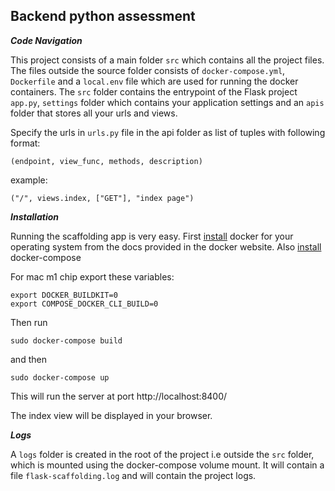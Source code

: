 ## Backend python assessment

***Code Navigation***

This project consists of a main folder `src` which contains all the project files. The files outside the source folder consists of `docker-compose.yml`, `Dockerfile` and a `local.env` file which are used for running the docker containers. The `src` folder contains the entrypoint of the Flask project `app.py`, `settings` folder which contains your application settings and an `apis` folder that stores all your urls and views.

Specify the urls in `urls.py` file in the api folder as list of tuples with following format:

    (endpoint, view_func, methods, description)
example:

    ("/", views.index, ["GET"], "index page")

***Installation***

Running the scaffolding app is very easy. First [install](https://docs.docker.com/install/) docker for your operating system from the docs provided in the docker website. Also [install](https://docs.docker.com/compose/install/) docker-compose

For mac m1 chip export these variables:

    export DOCKER_BUILDKIT=0   
    export COMPOSE_DOCKER_CLI_BUILD=0      
    
Then run

    sudo docker-compose build
and then

    sudo docker-compose up
This will run the server at port http://localhost:8400/

The index view will be displayed in your browser.

***Logs***

A `logs` folder is created in the root of the project i.e outside the `src` folder, which is mounted using the docker-compose volume mount. It will contain a file `flask-scaffolding.log` and will contain the project logs.

